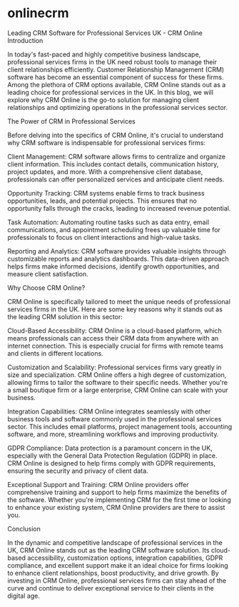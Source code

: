 # onlinecrm
Leading CRM Software for Professional Services UK - CRM Online
Introduction

In today's fast-paced and highly competitive business landscape, professional services firms in the UK need robust tools to manage their client relationships efficiently. Customer Relationship Management (CRM) software has become an essential component of success for these firms. Among the plethora of CRM options available, CRM Online stands out as a leading choice for professional services in the UK. In this blog, we will explore why CRM Online is the go-to solution for managing client relationships and optimizing operations in the professional services sector.

The Power of CRM in Professional Services

Before delving into the specifics of CRM Online, it's crucial to understand why CRM software is indispensable for professional services firms:

Client Management: CRM software allows firms to centralize and organize client information. This includes contact details, communication history, project updates, and more. With a comprehensive client database, professionals can offer personalized services and anticipate client needs.

Opportunity Tracking: CRM systems enable firms to track business opportunities, leads, and potential projects. This ensures that no opportunity falls through the cracks, leading to increased revenue potential.

Task Automation: Automating routine tasks such as data entry, email communications, and appointment scheduling frees up valuable time for professionals to focus on client interactions and high-value tasks.

Reporting and Analytics: CRM software provides valuable insights through customizable reports and analytics dashboards. This data-driven approach helps firms make informed decisions, identify growth opportunities, and measure client satisfaction.

Why Choose CRM Online?

CRM Online is specifically tailored to meet the unique needs of professional services firms in the UK. Here are some key reasons why it stands out as the leading CRM solution in this sector:

Cloud-Based Accessibility: CRM Online is a cloud-based platform, which means professionals can access their CRM data from anywhere with an internet connection. This is especially crucial for firms with remote teams and clients in different locations.

Customization and Scalability: Professional services firms vary greatly in size and specialization. CRM Online offers a high degree of customization, allowing firms to tailor the software to their specific needs. Whether you're a small boutique firm or a large enterprise, CRM Online can scale with your business.

Integration Capabilities: CRM Online integrates seamlessly with other business tools and software commonly used in the professional services sector. This includes email platforms, project management tools, accounting software, and more, streamlining workflows and improving productivity.

GDPR Compliance: Data protection is a paramount concern in the UK, especially with the General Data Protection Regulation (GDPR) in place. CRM Online is designed to help firms comply with GDPR requirements, ensuring the security and privacy of client data.

Exceptional Support and Training: CRM Online providers offer comprehensive training and support to help firms maximize the benefits of the software. Whether you're implementing CRM for the first time or looking to enhance your existing system, CRM Online providers are there to assist you.

Conclusion

In the dynamic and competitive landscape of professional services in the UK, CRM Online stands out as the leading CRM software solution. Its cloud-based accessibility, customization options, integration capabilities, GDPR compliance, and excellent support make it an ideal choice for firms looking to enhance client relationships, boost productivity, and drive growth. By investing in CRM Online, professional services firms can stay ahead of the curve and continue to deliver exceptional service to their clients in the digital age.
